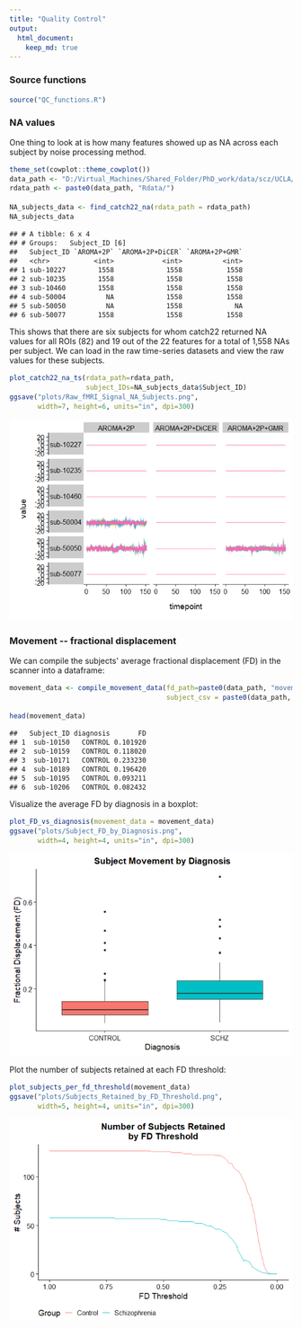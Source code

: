 ```yaml
---
title: "Quality Control"
output: 
  html_document:
    keep_md: true
---
```




### Source functions

```r
source("QC_functions.R")
```


### NA values

One thing to look at is how many features showed up as NA across each subject by noise processing method.


```r
theme_set(cowplot::theme_cowplot())
data_path <- "D:/Virtual_Machines/Shared_Folder/PhD_work/data/scz/UCLA/"
rdata_path <- paste0(data_path, "Rdata/")

NA_subjects_data <- find_catch22_na(rdata_path = rdata_path)
NA_subjects_data
```

```
## # A tibble: 6 x 4
## # Groups:   Subject_ID [6]
##   Subject_ID `AROMA+2P` `AROMA+2P+DiCER` `AROMA+2P+GMR`
##   <chr>           <int>            <int>          <int>
## 1 sub-10227        1558             1558           1558
## 2 sub-10235        1558             1558           1558
## 3 sub-10460        1558             1558           1558
## 4 sub-50004          NA             1558           1558
## 5 sub-50050          NA             1558             NA
## 6 sub-50077        1558             1558           1558
```

This shows that there are six subjects for whom catch22 returned NA values for all ROIs (82) and 19 out of the 22 features for a total of 1,558 NAs per subject. We can load in the raw time-series datasets and view the raw values for these subjects.


```r
plot_catch22_na_ts(rdata_path=rdata_path, 
                   subject_IDs=NA_subjects_data$Subject_ID)
ggsave("plots/Raw_fMRI_Signal_NA_Subjects.png",
       width=7, height=6, units="in", dpi=300)
```

![](README_files/figure-html/unnamed-chunk-3-1.png)<!-- -->

### Movement -- fractional displacement

We can compile the subjects' average fractional displacement (FD) in the scanner into a dataframe:

```r
movement_data <- compile_movement_data(fd_path=paste0(data_path, "movementData/"),
                                       subject_csv = paste0(data_path, "participants.csv"))

head(movement_data)
```

```
##   Subject_ID diagnosis       FD
## 1  sub-10150   CONTROL 0.101920
## 2  sub-10159   CONTROL 0.118020
## 3  sub-10171   CONTROL 0.233230
## 4  sub-10189   CONTROL 0.196420
## 5  sub-10195   CONTROL 0.093211
## 6  sub-10206   CONTROL 0.082432
```
Visualize the average FD by diagnosis in a boxplot:

```r
plot_FD_vs_diagnosis(movement_data = movement_data)
ggsave("plots/Subject_FD_by_Diagnosis.png",
       width=4, height=4, units="in", dpi=300)
```

![](README_files/figure-html/unnamed-chunk-5-1.png)<!-- -->

Plot the number of subjects retained at each FD threshold:

```r
plot_subjects_per_fd_threshold(movement_data)
ggsave("plots/Subjects_Retained_by_FD_Threshold.png",
       width=5, height=4, units="in", dpi=300)
```

![](README_files/figure-html/unnamed-chunk-6-1.png)<!-- -->

